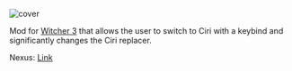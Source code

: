 ![cover](media/title.png)

Mod for [Witcher 3] that allows the user to switch to Ciri with a keybind and
significantly changes the Ciri replacer.

Nexus: [Link](https://www.nexusmods.com/witcher3/mods/1738)

[Witcher 3]: https://www.thewitcher.com/en/witcher3